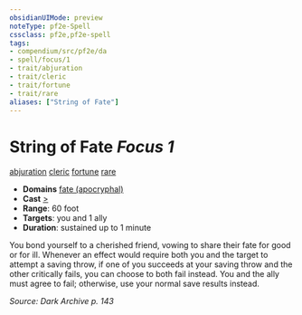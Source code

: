 ```yaml
---
obsidianUIMode: preview
noteType: pf2e-Spell
cssclass: pf2e,pf2e-spell
tags:
- compendium/src/pf2e/da
- spell/focus/1
- trait/abjuration
- trait/cleric
- trait/fortune
- trait/rare
aliases: ["String of Fate"]
---
```

# String of Fate *Focus 1*   
[abjuration](rules/traits/abjuration.md "Abjuration School Trait")  [cleric](rules/traits/cleric.md "Cleric Class Trait")  [fortune](rules/traits/fortune.md "Fortune Effect Trait")  [rare](rules/traits/rare.md "Rare Rarity Trait")  

- **Domains** [fate (apocryphal)](compendium/setting/domains.md#Fate)
- **Cast** [>](rules/core-rulebook/chapter-9-playing-the-game.md#Actions "Single Action") 
- **Range**: 60 foot
- **Targets**: you and 1 ally
- **Duration**: sustained up to 1 minute

You bond yourself to a cherished friend, vowing to share their fate for good or for ill. Whenever an effect would require both you and the target to attempt a saving throw, if one of you succeeds at your saving throw and the other critically fails, you can choose to both fail instead. You and the ally must agree to fail; otherwise, use your normal save results instead.

*Source: Dark Archive p. 143*